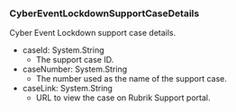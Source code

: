 ### CyberEventLockdownSupportCaseDetails
Cyber Event Lockdown support case details.

- caseId: System.String
  - The support case ID.
- caseNumber: System.String
  - The number used as the name of the support case.
- caseLink: System.String
  - URL to view the case on Rubrik Support portal.
